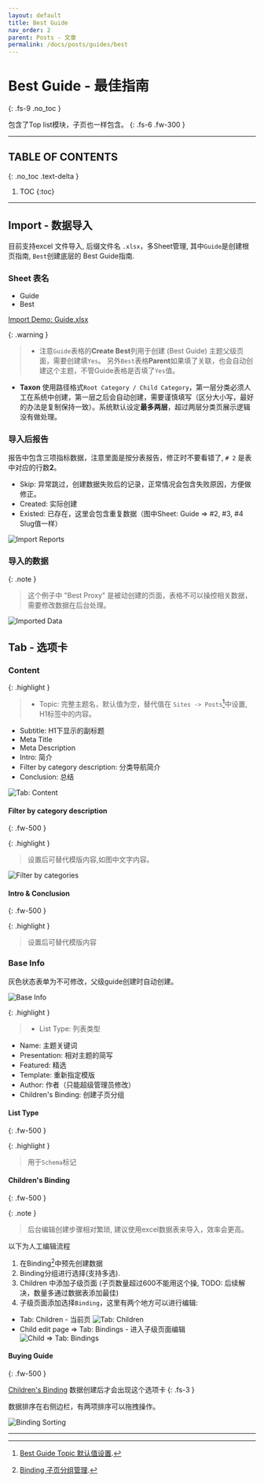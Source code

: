 ```yaml
---
layout: default
title: Best Guide
nav_order: 2
parent: Posts - 文章
permalink: /docs/posts/guides/best
---
```


# Best Guide - 最佳指南
{: .fs-9 .no_toc }

包含了Top list模块，子页也一样包含。
{: .fs-6 .fw-300 }

---

## TABLE OF CONTENTS
{: .no_toc .text-delta }

1. TOC
{:toc}

---

## Import - 数据导入

目前支持excel 文件导入, 后缀文件名 `.xlsx`，多Sheet管理, 其中`Guide`是创建根页指南, `Best`创建底层的 Best Guide指南.

### Sheet 表名

- Guide
- Best 

[Import Demo: Guide.xlsx]({{site.url}}{{site.baseurl}}/assets/images/posts/best/guide.xlsx)

{: .warning }
> - 注意`Guide`表格的**Create Best**列用于创建 (Best Guide) 主题父级页面，需要创建填`Yes`。 另外`Best`表格**Parent**如果填了关联，也会自动创建这个主题，不管Guide表格是否填了`Yes`值。
- **Taxon** 使用路径格式`Root Category / Child Category`，第一层分类必须人工在系统中创建，第一层之后会自动创建，需要谨慎填写（区分大小写，最好的办法是复制保持一致）。系统默认设定**最多两层**，超过两层分类页展示逻辑没有做处理。

### 导入后报告

报告中包含三项指标数据，注意里面是按分表报告，修正时不要看错了, `# 2` 是表中对应的行数**2**。

- Skip: 异常跳过，创建数据失败后的记录，正常情况会包含失败原因，方便做修正。
- Created: 实际创建
- Existed: 已存在，这里会包含重复数据（图中Sheet: Guide => #2, #3, #4 Slug值一样）

![Import Reports]({{site.url}}{{site.baseurl}}/assets/images/posts/index/guide-import.png)

### 导入的数据

{: .note }
> 这个例子中 "Best Proxy" 是被动创建的页面，表格不可以操控相关数据，需要修改数据在后台处理。

![Imported Data]({{site.url}}{{site.baseurl}}/assets/images/posts/best/import-data.jpg)


## Tab - 选项卡

### Content

{: .highlight }
> - Topic: 完整主题名，默认值为空，替代值在 `Sites -> Posts`[^1]中设置, H1标签中的内容。
- Subtitle: H1下显示的副标题
- Meta Title
- Meta Description
- Intro: 简介
- Filter by category description: 分类导航简介
- Conclusion: 总结


![Tab: Content]({{site.url}}{{site.baseurl}}/assets/images/posts/index/content.png)


#### Filter by category description
{: .fw-500 }

{: .highlight }
> 设置后可替代模版内容,如图中文字内容。


![Filter by categories]({{site.url}}{{site.baseurl}}/assets/images/posts/index/filter_by_categories.jpg)

#### Intro & Conclusion
{: .fw-500 }

{: .highlight }
> 设置后可替代模版内容

### Base Info

灰色状态表单为不可修改，父级guide创建时自动创建。

![Base Info]({{site.url}}{{site.baseurl}}/assets/images/posts/index/base_info.jpg)

{: .highlight }
> - List Type: 列表类型
- Name: 主题关键词
- Presentation: 相对主题的简写
- Featured: 精选
- Template: 重新指定模版
- Author: 作者（只能超级管理员修改）
- Children's Binding: 创建子页分组

#### List Type
{: .fw-500 }

{: .highlight }
> 用于`Schema`标记


#### Children's Binding
{: .fw-500 }

{: .note }
> 后台编辑创建步骤相对繁琐, 建议使用excel数据表来导入，效率会更高。

以下为人工编辑流程

1. 在Binding[^2]中预先创建数据
2. Binding分组进行选择(支持多选).
3. Children 中添加子级页面 (子页数量超过600不能用这个操, TODO: 后续解决，数量多通过数据表添加最佳)
4. 子级页面添加选择`Binding`，这里有两个地方可以进行编辑:
  - Tab: Children - 当前页 ![ Tab: Children]({{site.url}}{{site.baseurl}}/assets/images/posts/best/children-tab.jpg)
  - Child edit page => Tab: Bindings - 进入子级页面编辑 ![ Child => Tab: Bindings]({{site.url}}{{site.baseurl}}/assets/images/posts/best/child-binding-tab.jpg)


#### Buying Guide
{: .fw-500 }

[Children's Binding](#childrens-binding) 数据创建后才会出现这个选项卡
{: .fs-3 }


数据排序在右侧边栏，有两项排序可以拖拽操作。

![Binding Sorting]({{site.url}}{{site.baseurl}}/assets/images/posts/best/binding-sorting.jpg)

---

[^1]: [Best Guide Topic 默认值设置]({{site.url}}{{site.baseurl}}/docs/sites/post#topic).
[^2]: [Binding 子页分组管理]({{site.url}}{{site.baseurl}}/docs/binding).